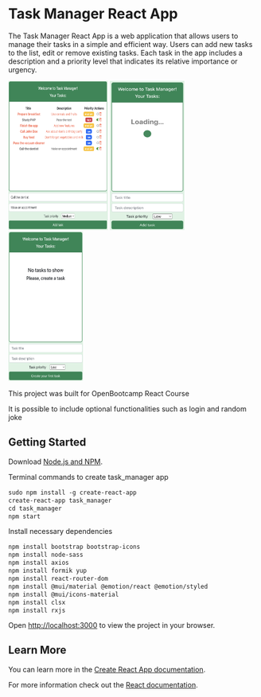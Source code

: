 # Task Manager React App

The Task Manager React App is a web application that allows 
users to manage their tasks in a simple and efficient way. 
Users can add new tasks to the list, edit or remove existing 
tasks. Each task in the app includes a description and a priority 
level that indicates its relative importance or urgency.

<div>
    <img src="./src/media/pictures/Your tasks.png" alt="Task manager" width="200" height="300">
    <img src="./src/media/pictures/Loading.png" alt="Loading"  width="150" height="300">
    <img src="./src/media/pictures/No tasks.png" alt="No tasks"  width="150" height="300">
</div>

This project was built for OpenBootcamp React Course

It is possible to include optional functionalities 
such as login and random joke

## Getting Started

Download [Node.js and NPM](https://nodejs.org/en/).

Terminal commands to create task_manager app
```
sudo npm install -g create-react-app
create-react-app task_manager
cd task_manager
npm start
```

Install necessary dependencies
```
npm install bootstrap bootstrap-icons
npm install node-sass
npm install axios
npm install formik yup
npm install react-router-dom
npm install @mui/material @emotion/react @emotion/styled
npm install @mui/icons-material
npm install clsx
npm install rxjs
```

Open [http://localhost:3000](http://localhost:3000) to view the project in your browser.

## Learn More

You can learn more in the [Create React App documentation](https://facebook.github.io/create-react-app/docs/getting-started).

For more information check out the [React documentation](https://reactjs.org/).
